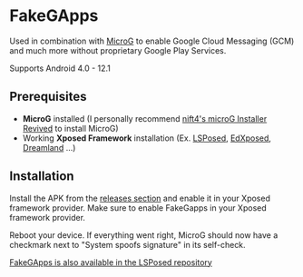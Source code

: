 # FakeGApps
Used in combination with [MicroG](https://microg.org/) to enable Google Cloud Messaging (GCM) and much more without proprietary Google Play Services.

Supports Android 4.0 - 12.1

## Prerequisites
- **MicroG** installed (I personally recommend [nift4's microG Installer Revived](https://github.com/nift4/microg_installer_revived) to install MicroG)
- Working **Xposed Framework** installation (Ex. [LSPosed](https://github.com/LSPosed/LSPosed), [EdXposed](https://github.com/ElderDrivers/EdXposed), [Dreamland](https://github.com/canyie/Dreamland) ...)

## Installation
Install the APK from the [releases section](https://github.com/whew-inc/FakeGApps/releases) and enable it in your Xposed framework provider. Make sure to enable FakeGapps in your Xposed framework provider.

Reboot your device. If everything went right, MicroG should now have a checkmark next to "System spoofs signature" in its self-check.

[FakeGApps is also available in the LSPosed repository](https://modules.lsposed.org/module/inc.whew.android.fakegapps)
